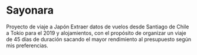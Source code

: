 # Sayonara
Proyecto de viaje a Japón 
Extraer datos de vuelos desde Santiago de Chile a Tokio para el 2019 y alojamientos, con el propósito de organizar un viaje de 45 días de duración sacando el mayor rendimiento al presupuesto según mis preferencias.
